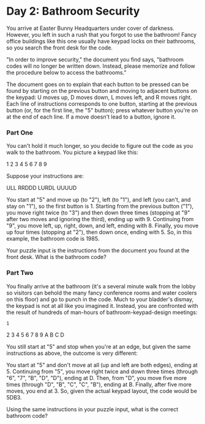 # Day 2: Bathroom Security

You arrive at Easter Bunny Headquarters under cover of darkness. However, you
left in such a rush that you forgot to use the bathroom! Fancy office buildings
like this one usually have keypad locks on their bathrooms, so you search the
front desk for the code.

"In order to improve security," the document you find says, "bathroom codes
will no longer be written down. Instead, please memorize and follow the
procedure below to access the bathrooms."

The document goes on to explain that each button to be pressed can be found by
starting on the previous button and moving to adjacent buttons on the keypad:
U moves up, D moves down, L moves left, and R moves right. Each line of
instructions corresponds to one button, starting at the previous button (or,
for the first line, the "5" button); press whatever button you're on at the end
of each line. If a move doesn't lead to a button, ignore it.

### Part One

You can't hold it much longer, so you decide to figure out the code as you walk
to the bathroom. You picture a keypad like this:

1 2 3
4 5 6
7 8 9

Suppose your instructions are:

ULL
RRDDD
LURDL
UUUUD

You start at "5" and move up (to "2"), left (to "1"), and left (you can't, and
stay on "1"), so the first button is 1.
Starting from the previous button ("1"), you move right twice (to "3") and then
down three times (stopping at "9" after two moves and ignoring the third),
ending up with 9.
Continuing from "9", you move left, up, right, down, and left, ending with 8.
Finally, you move up four times (stopping at "2"), then down once, ending with
5.
So, in this example, the bathroom code is 1985.

Your puzzle input is the instructions from the document you found at the front
desk. What is the bathroom code?

### Part Two

You finally arrive at the bathroom (it's a several minute walk from the lobby
so visitors can behold the many fancy conference rooms and water coolers on
this floor) and go to punch in the code. Much to your bladder's dismay, the
keypad is not at all like you imagined it. Instead, you are confronted with the
result of hundreds of man-hours of bathroom-keypad-design meetings:

    1
  2 3 4
5 6 7 8 9
  A B C
    D

You still start at "5" and stop when you're at an edge, but given the same
instructions as above, the outcome is very different:

You start at "5" and don't move at all (up and left are both edges), ending at
5.
Continuing from "5", you move right twice and down three times (through "6",
"7", "B", "D", "D"), ending at D.
Then, from "D", you move five more times (through "D", "B", "C", "C", "B"),
ending at B.
Finally, after five more moves, you end at 3.
So, given the actual keypad layout, the code would be 5DB3.

Using the same instructions in your puzzle input, what is the correct bathroom
code?

